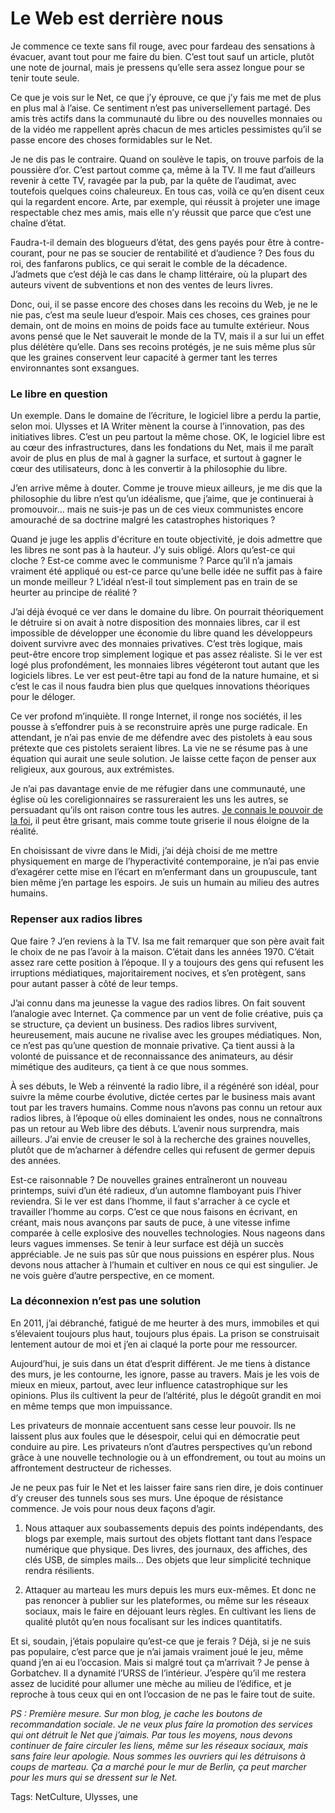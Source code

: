 # Le Web est derrière nous

Je commence ce texte sans fil rouge, avec pour fardeau des sensations à évacuer, avant tout pour me faire du bien. C’est tout sauf un article, plutôt une note de journal, mais je pressens qu’elle sera assez longue pour se tenir toute seule.

Ce que je vois sur le Net, ce que j’y éprouve, ce que j’y fais me met de plus en plus mal à l’aise. Ce sentiment n’est pas universellement partagé. Des amis très actifs dans la communauté du libre ou des nouvelles monnaies ou de la vidéo me rappellent après chacun de mes articles pessimistes qu’il se passe encore des choses formidables sur le Net.

Je ne dis pas le contraire. Quand on soulève le tapis, on trouve parfois de la poussière d’or. C’est partout comme ça, même à la TV. Il me faut d’ailleurs revenir à cette TV, ravagée par la pub, par la quête de l’audimat, avec toutefois quelques coins chaleureux. En tous cas, voilà ce qu’en disent ceux qui la regardent encore. Arte, par exemple, qui réussit à projeter une image respectable chez mes amis, mais elle n’y réussit que parce que c’est une chaîne d’état.

Faudra-t-il demain des blogueurs d’état, des gens payés pour être à contre-courant, pour ne pas se soucier de rentabilité et d’audience ? Des fous du roi, des fanfarons publics, ce qui serait le comble de la décadence. J’admets que c’est déjà le cas dans le champ littéraire, où la plupart des auteurs vivent de subventions et non des ventes de leurs livres.

Donc, oui, il se passe encore des choses dans les recoins du Web, je ne le nie pas, c’est ma seule lueur d’espoir. Mais ces choses, ces graines pour demain, ont de moins en moins de poids face au tumulte extérieur. Nous avons pensé que le Net sauverait le monde de la TV, mais il a sur lui un effet plus délétère qu’elle. Dans ses recoins protégés, je ne suis même plus sûr que les graines conservent leur capacité à germer tant les terres environnantes sont exsangues.

### Le libre en question

Un exemple. Dans le domaine de l’écriture, le logiciel libre a perdu la partie, selon moi. Ulysses et IA Writer mènent la course à l’innovation, pas des initiatives libres. C’est un peu partout la même chose. OK, le logiciel libre est au cœur des infrastructures, dans les fondations du Net, mais il me paraît avoir de plus en plus de mal à gagner la surface, et surtout à gagner le cœur des utilisateurs, donc à les convertir à la philosophie du libre.

J’en arrive même à douter. Comme je trouve mieux ailleurs, je me dis que la philosophie du libre n’est qu’un idéalisme, que j’aime, que je continuerai à promouvoir… mais ne suis-je pas un de ces vieux communistes encore amouraché de sa doctrine malgré les catastrophes historiques ?

Quand je juge les applis d'écriture en toute objectivité, je dois admettre que les libres ne sont pas à la hauteur. J’y suis obligé. Alors qu’est-ce qui cloche ? Est-ce comme avec le communisme ? Parce qu’il n’a jamais vraiment été appliqué ou est-ce parce qu’une belle idée ne suffit pas à faire un monde meilleur ? L’idéal n’est-il tout simplement pas en train de se heurter au principe de réalité ?

J’ai déjà évoqué ce ver dans le domaine du libre. On pourrait théoriquement le détruire si on avait à notre disposition des monnaies libres, car il est impossible de développer une économie du libre quand les développeurs doivent survivre avec des monnaies privatives. C’est très logique, mais peut-être encore trop simplement logique et pas assez réaliste. Si le ver est logé plus profondément, les monnaies libres végéteront tout autant que les logiciels libres. Le ver est peut-être tapi au fond de la nature humaine, et si c’est le cas il nous faudra bien plus que quelques innovations théoriques pour le déloger.

Ce ver profond m’inquiète. Il ronge Internet, il ronge nos sociétés, il les pousse à s’effondrer puis à se reconstruire après une purge radicale. En attendant, je n’ai pas envie de me défendre avec des pistolets à eau sous prétexte que ces pistolets seraient libres. La vie ne se résume pas à une équation qui aurait une seule solution. Je laisse cette façon de penser aux religieux, aux gourous, aux extrémistes.

Je n’ai pas davantage envie de me réfugier dans une communauté, une église où les coreligionnaires se rassureraient les uns les autres, se persuadant qu’ils ont raison contre tous les autres. [Je connais le pouvoir de la foi](http://tcrouzet.com/2016/09/15/le-web-une-croyance-partagee/), il peut être grisant, mais comme toute griserie il nous éloigne de la réalité.

En choisissant de vivre dans le Midi, j’ai déjà choisi de me mettre physiquement en marge de l’hyperactivité contemporaine, je n’ai pas envie d’exagérer cette mise en l’écart en m’enfermant dans un groupuscule, tant bien même j’en partage les espoirs. Je suis un humain au milieu des autres humains.

### Repenser aux radios libres

Que faire ? J’en reviens à la TV. Isa me fait remarquer que son père avait fait le choix de ne pas l’avoir à la maison. C’était dans les années 1970. C’était assez rare cette position à l’époque. Il y a toujours des gens qui refusent les irruptions médiatiques, majoritairement nocives, et s’en protègent, sans pour autant passer à côté de leur temps.

J’ai connu dans ma jeunesse la vague des radios libres. On fait souvent l’analogie avec Internet. Ça commence par un vent de folie créative, puis ça se structure, ça devient un business. Des radios libres survivent, heureusement, mais aucune ne rivalise avec les groupes médiatiques. Non, ce n’est pas qu’une question de monnaie privative. Ça tient aussi à la volonté de puissance et de reconnaissance des animateurs, au désir mimétique des auditeurs, ça tient à ce que nous sommes.

À ses débuts, le Web a réinventé la radio libre, il a régénéré son idéal, pour suivre la même courbe évolutive, dictée certes par le business mais avant tout par les travers humains. Comme nous n’avons pas connu un retour aux radios libres, à l’époque où elles dominaient les ondes, nous ne connaîtrons pas un retour au Web libre des débuts. L’avenir nous surprendra, mais ailleurs. J’ai envie de creuser le sol à la recherche des graines nouvelles, plutôt que de m’acharner à défendre celles qui refusent de germer depuis des années.

Est-ce raisonnable ? De nouvelles graines entraîneront un nouveau printemps, suivi d’un été radieux, d’un automne flamboyant puis l’hiver reviendra. Si le ver est dans l’homme, il faut s'arracher à ce cycle et travailler l’homme au corps. C’est ce que nous faisons en écrivant, en créant, mais nous avançons par sauts de puce, à une vitesse infime comparée à celle explosive des nouvelles technologies. Nous nageons dans leurs vagues immenses. Se tenir à leur surface est déjà un succès appréciable. Je ne suis pas sûr que nous puissions en espérer plus. Nous devons nous attacher à l’humain et cultiver en nous ce qui est singulier. Je ne vois guère d’autre perspective, en ce moment.

### La déconnexion n’est pas une solution

En 2011, j’ai débranché, fatigué de me heurter à des murs, immobiles et qui s’élevaient toujours plus haut, toujours plus épais. La prison se construisait lentement autour de moi et j’en ai claqué la porte pour me ressourcer.

Aujourd’hui, je suis dans un état d’esprit différent. Je me tiens à distance des murs, je les contourne, les ignore, passe au travers. Mais je les vois de mieux en mieux, partout, avec leur influence catastrophique sur les opinions. Plus ils cultivent la peur de l’altérité, plus le dégoût grandit en moi en même temps que mon impuissance.

Les privateurs de monnaie accentuent sans cesse leur pouvoir. Ils ne laissent plus aux foules que le désespoir, celui qui en démocratie peut conduire au pire. Les privateurs n’ont d’autres perspectives qu’un rebond grâce à une nouvelle technologie ou à un effondrement, ou tout au moins un affrontement destructeur de richesses.

Je ne peux pas fuir le Net et les laisser faire sans rien dire, je dois continuer d’y creuser des tunnels sous ses murs. Une époque de résistance commence. Je vois pour nous deux façons d’agir.

1. Nous attaquer aux soubassements depuis des points indépendants, des blogs par exemple, mais surtout des objets flottant tant dans l’espace numérique que physique. Des livres, des journaux, des affiches, des clés USB, de simples mails… Des objets que leur simplicité technique rendra résilients.

2. Attaquer au marteau les murs depuis les murs eux-mêmes. Et donc ne pas renoncer à publier sur les plateformes, ou même sur les réseaux sociaux, mais le faire en déjouant leurs règles. En cultivant les liens de qualité plutôt qu’en nous focalisant sur les indices quantitatifs.

Et si, soudain, j’étais populaire qu’est-ce que je ferais ? Déjà, si je ne suis pas populaire, c’est parce que je n’ai jamais vraiment joué le jeu, même quand j’en ai eu l’occasion. Mais si malgré tout ça m’arrivait ? Je pense à Gorbatchev. Il a dynamité l’URSS de l’intérieur. J’espère qu’il me restera assez de lucidité pour allumer une mèche au milieu de l’édifice, et je reproche à tous ceux qui en ont l’occasion de ne pas le faire tout de suite.

*PS : Première mesure. Sur mon blog, je cache les boutons de recommandation sociale. Je ne veux plus faire la promotion des services qui ont détruit le Net que j’aimais. Par tous les moyens, nous devons continuer de faire circuler les liens, même sur les réseaux sociaux, mais sans faire leur apologie. Nous sommes les ouvriers qui les détruisons à coups de marteau. Ça a marché pour le mur de Berlin, ça peut marcher pour les murs qui se dressent sur le Net.*

Tags: NetCulture, Ulysses, une